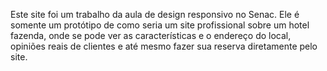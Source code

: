 Este site foi um trabalho da aula de design responsivo no Senac. Ele é somente um protótipo de como seria um site profissional sobre um hotel fazenda, onde se pode ver as características e o endereço do local, opiniões reais de clientes e até mesmo fazer sua reserva diretamente pelo site.
